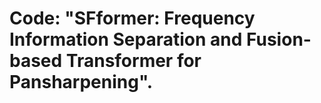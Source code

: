 # Code: "SFformer: Frequency Information Separation and Fusion-based Transformer for Pansharpening".
